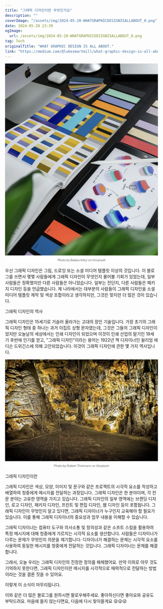 ```yaml
---
title: "그래픽 디자인이란 무엇인가요"
description: ""
coverImage: "/assets/img/2024-05-20-WHATGRAPHICDESIGNISALLABOUT_0.png"
date: 2024-05-20 23:39
ogImage: 
  url: /assets/img/2024-05-20-WHATGRAPHICDESIGNISALLABOUT_0.png
tag: Tech
originalTitle: "WHAT GRAPHIC DESIGN IS ALL ABOUT."
link: "https://medium.com/@lukesmartmill/what-graphic-design-is-all-about-c7094ec1f6ed"
---
```



![그래픽 디자인에 관한 이미지](/assets/img/2024-05-20-WHATGRAPHICDESIGNISALLABOUT_0.png)

우선 그래픽 디자인은 그림, 드로잉 또는 소셜 미디어 템플릿 이상의 것입니다. 이 블로그를 쓰면서 몇몇 사람들에게 그래픽 디자인이 무엇인지 물어볼 기회가 있었는데, 일부 사람들은 정확했지만 다른 사람들은 아니었습니다. 일부는 전단지, 다른 사람들은 패키지 디자인 등을 언급했습니다. 제 나라에서는 대부분의 사람들이 그래픽 디자인을 소셜 미디어 템플릿 제작 및 색상 조합이라고 생각하지만, 그것은 맞지만 더 많은 것이 있습니다.

그래픽 디자인의 역사

그래픽 디자인은 15세기로 거슬러 올라가는 고대의 장인 기술입니다. 가장 초기의 그래픽 디자인 형태 중 하나는 과거 이집트 상형 문자였는데, 그것은 그들의 그래픽 디자인이었지만 오늘날의 세상에서는 인쇄 디자인이 되었으며 이것이 인쇄 산업의 말기인 19세기 후반에 인기를 얻고, "그래픽 디자인"이라는 용어는 1922년 책 디자이너인 윌리엄 애디슨 드위긴스에 의해 고안되었습니다. 이것이 그래픽 디자인에 관한 몇 가지 역사입니다.

<div class="content-ad"></div>

![Graphic Design](/assets/img/2024-05-20-WHATGRAPHICDESIGNISALLABOUT_1.png)

그래픽 디자인이란

그래픽 디자인은 색상, 모양, 이미지 및 문구와 같은 프로젝트의 시각적 요소를 작성하고 배열하여 청중에게 메시지를 전달하는 과정입니다. 그래픽 디자인은 한 분야이며, 각 전문 분야는 고유한 영역을 가지고 있습니다. 그래픽 디자인의 일부 영역에는 브랜딩 디자인, 로고 디자인, 패키지 디자인, 프린트 및 편집 디자인, 웹 디자인 등이 포함됩니다. 그래픽 디자인이 무엇인지 알고 있다면, 그래픽 디자이너가 누구인지 교육해야 할 필요가 있습니다. 이를 통해 그래픽 디자이너의 중요성과 업무 내용을 이해할 수 있습니다.

그래픽 디자이너는 컴퓨터 도구와 의사소통 및 창의성과 같은 소프트 스킬을 활용하여 특정 메시지에 대해 청중에게 가르치는 시각적 요소를 생산합니다. 사람들은 디자이너가 다루는 문제가 무엇인지 의문을 제기합니다: 디자이너가 해결하는 문제는 시각적 요소를 사용하여 동일한 메시지를 청중에게 전달하는 것입니다. 그래픽 디자이너는 문제를 해결합니다.

<div class="content-ad"></div>

그래서, 오늘 우리는 그래픽 디자인의 진정한 정의를 해체했어요. 만약 이외로 아무 것도 기억하지 못한다면, 그래픽 디자인이란 메시지를 시각적으로 매력적으로 전달하는 방법이라는 것을 결론 짓을 수 있어요.

이렇게 이 소식이 마무리됩니다.

이와 같은 더 많은 블로그를 원하시면 팔로우해주세요. 좋아하신다면 좋아요와 공유도 부탁드려요. 마음에 들지 않는다면요, 다음에 다시 찾아올게요 😜😜😜